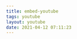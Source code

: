 ```yaml
---
title: embed-youtube
tags: youtube
layout: youtube
date: 2021-04-12 07:11:23
---
```


<script src="https://apis.google.com/js/api.js"></script>
<script src="https://cdnjs.cloudflare.com/ajax/libs/jquery/3.5.1/jquery.min.js"></script>
<script src="https://cdnjs.cloudflare.com/ajax/libs/fancybox/3.5.7/jquery.fancybox.min.js"></script>
<script src="/vids.js"></script>



